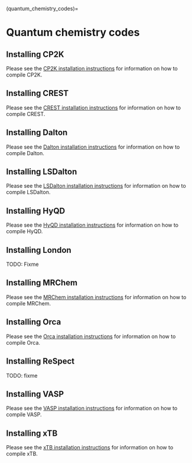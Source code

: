 (quantum_chemistry_codes)=
# Quantum chemistry codes

## Installing CP2K

Please see the [CP2K installation instructions](https://www.cp2k.org/howto) for
information on how to compile CP2K.

## Installing CREST
Please see the [CREST installation instructions](https://crest-lab.github.io/crest-docs/page/installation)
for information on how to compile CREST.

## Installing Dalton
Please see the [Dalton installation instructions](https://dalton-installation.readthedocs.io/en/latest/)
for information on how to compile Dalton.

## Installing LSDalton
Please see the [LSDalton installation instructions](https://gitlab.com/dalton/lsdalton/tree/release/2020)
for information on how to compile LSDalton.

## Installing HyQD
Please see the [HyQD installation instructions](https://hyqd.github.io/quantum-systems/get_started.html)
for information on how to compile HyQD.

## Installing London
TODO: Fixme

## Installing MRChem
Please see the [MRChem installation instructions](https://mrchem.readthedocs.io/en/latest/installation.html)
for information on how to compile MRChem.

## Installing Orca
Please see the [Orca installation instructions](https://www.orcasoftware.de/tutorials_orca/first_steps/install.html)
for information on how to compile Orca.

## Installing ReSpect
TODO: fixme

## Installing VASP
Please see the [VASP installation instructions](https://www.vasp.at/wiki/index.php/Installing_VASP.6.X.X)
for information on how to compile VASP.

## Installing xTB
Please see the [xTB installation instructions](https://xtb-docs.readthedocs.io/en/latest/setup.html)
for information on how to compile xTB.
